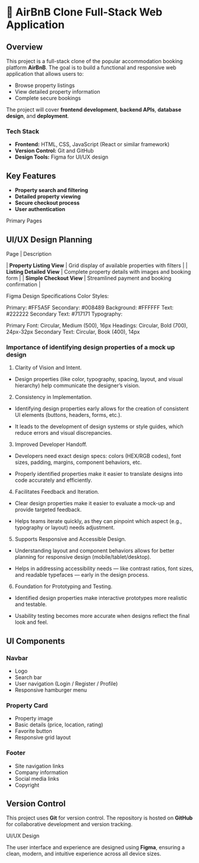 # 🏡 AirBnB Clone Full-Stack Web Application

## Overview

This project is a full-stack clone of the popular accommodation booking platform **AirBnB**. The goal is to build a functional and responsive web application that allows users to:

- Browse property listings
- View detailed property information
- Complete secure bookings

The project will cover **frontend development**, **backend APIs**, **database design**, and **deployment**.

### Tech Stack

- **Frontend:** HTML, CSS, JavaScript (React or similar framework)
- **Version Control:** Git and GitHub
- **Design Tools:** Figma for UI/UX design

## Key Features

- **Property search and filtering**
- **Detailed property viewing**
- **Secure checkout process**
- **User authentication**

Primary Pages

## UI/UX Design Planning

Page | Description

| **Property Listing View** | Grid display of available properties with filters |
| **Listing Detailed View** | Complete property details with images and booking form |
| **Simple Checkout View** | Streamlined payment and booking confirmation |

Figma Design Specifications
Color Styles:

Primary: #FF5A5F
Secondary: #008489
Background: #FFFFFF
Text: #222222
Secondary Text: #717171
Typography:

Primary Font: Circular, Medium (500), 16px
Headings: Circular, Bold (700), 24px-32px
Secondary Text: Circular, Book (400), 14px

### Importance of identifying design properties of a mock up design

1. Clarity of Vision and Intent.

- Design properties (like color, typography, spacing, layout, and visual hierarchy) help communicate the designer’s vision.

2. Consistency in Implementation.

- Identifying design properties early allows for the creation of consistent UI elements (buttons, headers, forms, etc.).

- It leads to the development of design systems or style guides, which reduce errors and visual discrepancies.

3. Improved Developer Handoff.

- Developers need exact design specs: colors (HEX/RGB codes), font sizes, padding, margins, component behaviors, etc.

- Properly identified properties make it easier to translate designs into code accurately and efficiently.

4. Facilitates Feedback and Iteration.

- Clear design properties make it easier to evaluate a mock-up and provide targeted feedback.

- Helps teams iterate quickly, as they can pinpoint which aspect (e.g., typography or layout) needs adjustment.

5. Supports Responsive and Accessible Design.

- Understanding layout and component behaviors allows for better planning for responsive design (mobile/tablet/desktop).

- Helps in addressing accessibility needs — like contrast ratios, font sizes, and readable typefaces — early in the design process.

6. Foundation for Prototyping and Testing.

- Identified design properties make interactive prototypes more realistic and testable.

- Usability testing becomes more accurate when designs reflect the final look and feel.

## UI Components

### Navbar

- Logo
- Search bar
- User navigation (Login / Register / Profile)
- Responsive hamburger menu

### Property Card

- Property image
- Basic details (price, location, rating)
- Favorite button
- Responsive grid layout

### Footer

- Site navigation links
- Company information
- Social media links
- Copyright

## Version Control

This project uses **Git** for version control. The repository is hosted on **GitHub** for collaborative development and version tracking.

UI/UX Design

The user interface and experience are designed using **Figma**, ensuring a clean, modern, and intuitive experience across all device sizes.
